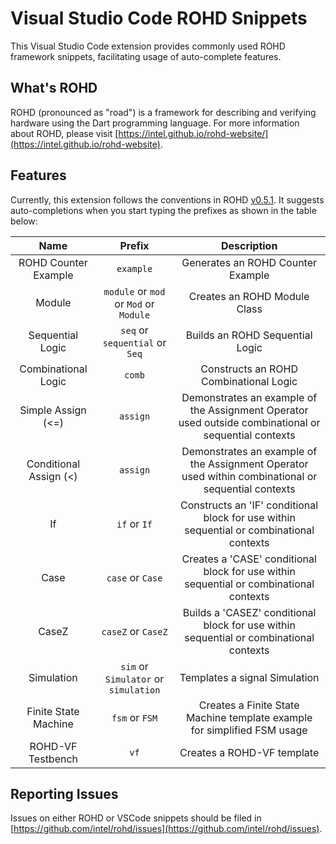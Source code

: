 # Visual Studio Code ROHD Snippets

This Visual Studio Code extension provides commonly used ROHD framework snippets, facilitating usage of auto-complete features.

## What's ROHD

ROHD (pronounced as "road") is a framework for describing and verifying hardware using the Dart programming language. For more information about ROHD, please visit [https://intel.github.io/rohd-website/](https://intel.github.io/rohd-website).

## Features

Currently, this extension follows the conventions in ROHD [v0.5.1](https://github.com/intel/rohd/releases/tag/v0.5.1). It suggests auto-completions when you start typing the prefixes as shown in the table below:

|  Name  |  Prefix  |  Description  |
|  :---:  |  :---:  |  :--:  |
|  ROHD Counter Example | `example`  | Generates an ROHD Counter Example |
|  Module  |  `module` or `mod` or `Mod` or `Module`  | Creates an ROHD Module Class |
|  Sequential Logic  |  `seq` or `sequential` or `Seq`  | Builds an ROHD Sequential Logic |
|  Combinational Logic  |  `comb`  | Constructs an ROHD Combinational Logic |
| Simple Assign (<=)  | `assign` | Demonstrates an example of the Assignment Operator used outside combinational or sequential contexts |
| Conditional Assign (<) | `assign` | Demonstrates an example of the Assignment Operator used within combinational or sequential contexts |
| If | `if` or `If` | Constructs an 'IF' conditional block for use within sequential or combinational contexts |
| Case | `case` or `Case` | Creates a 'CASE' conditional block for use within sequential or combinational contexts |
| CaseZ | `caseZ` or `CaseZ` | Builds a 'CASEZ' conditional block for use within sequential or combinational contexts |
| Simulation | `sim` or `Simulator` or `simulation` | Templates a signal Simulation |
| Finite State Machine  | `fsm` or `FSM` | Creates a Finite State Machine template example for simplified FSM usage |
| ROHD-VF Testbench | `vf` | Creates a ROHD-VF template |

## Reporting Issues

Issues on either ROHD or VSCode snippets should be filed in [https://github.com/intel/rohd/issues](https://github.com/intel/rohd/issues).
